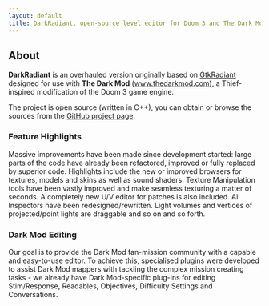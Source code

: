 ```yaml
---
layout: default
title: DarkRadiant, open-source level editor for Doom 3 and The Dark Mod
---
```

<div class="section">
  <h2>About</h2>
  <p><strong>DarkRadiant</strong> is an overhauled version originally based on <a href="http://icculus.org/gtkradiant/">GtkRadiant</a> designed  for use with <strong>The Dark Mod</strong> (<a href="http://www.thedarkmod.com">www.thedarkmod.com</a>), a  Thief-inspired modification of the Doom 3 game engine.</p>
  <p>The project is open source (written in C++), you can obtain or browse the sources from the <a href="https://github.com/codereader/DarkRadiant" target="_parent">GitHub project page</a>.</p>
  <h3>Feature Highlights</h3>
  <p>Massive improvements have been made since development started: large parts of the code have already been refactored, improved or fully replaced by superior code. Highlights include the new or improved browsers for textures, models and skins as well as sound shaders. Texture Manipulation tools have been vastly improved and make seamless texturing a matter of seconds. A completely new U/V editor for patches is also included. All Inspectors have been redesigned/rewritten. Light volumes and vertices of projected/point lights are draggable and so on and so forth.</p>
  <h3>Dark Mod Editing</h3>
  <p>Our goal is to provide the Dark Mod fan-mission community with a capable and easy-to-use editor. To achieve this, specialised plugins were developed to assist Dark Mod mappers with tackling the complex mission creating tasks - we already have Dark Mod-specific plug-ins for editing Stim/Response, Readables, Objectives, Difficulty Settings and Conversations.</p>
</div>